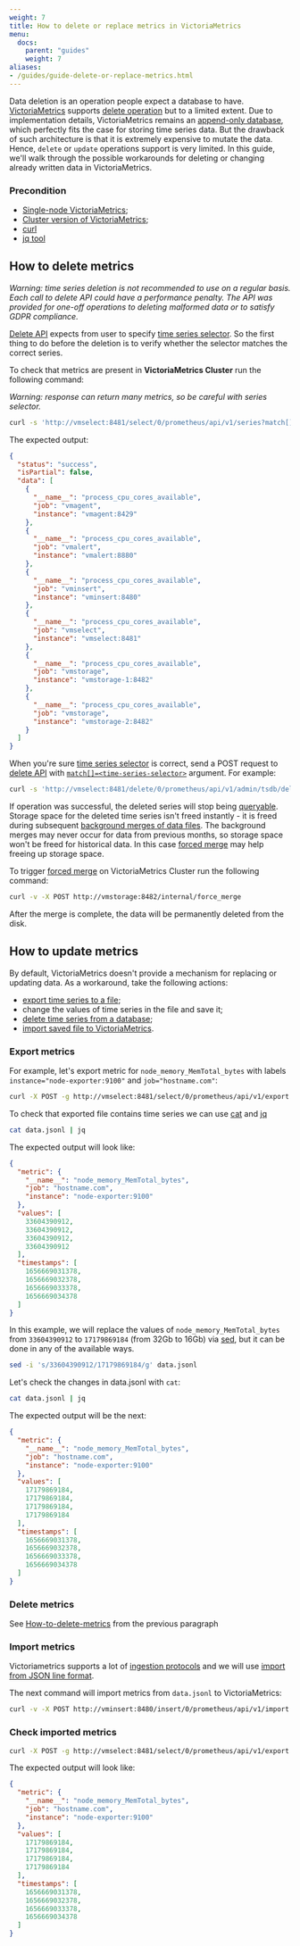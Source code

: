 ```yaml
---
weight: 7
title: How to delete or replace metrics in VictoriaMetrics
menu:
  docs:
    parent: "guides"
    weight: 7
aliases:
- /guides/guide-delete-or-replace-metrics.html
---
```

Data deletion is an operation people expect a database to have. [VictoriaMetrics](https://victoriametrics.com) supports 
[delete operation](https://docs.victoriametrics.com/single-server-victoriametrics/#how-to-delete-time-series) but to a limited extent. Due to implementation details, VictoriaMetrics remains an [append-only database](https://en.wikipedia.org/wiki/Append-only), which perfectly fits the case for storing time series data. But the drawback of such architecture is that it is extremely expensive to mutate the data. Hence, `delete` or `update` operations support is very limited. In this guide, we'll walk through the possible workarounds for deleting or changing already written data in VictoriaMetrics.

### Precondition

- [Single-node VictoriaMetrics](https://docs.victoriametrics.com/single-server-victoriametrics/);
- [Cluster version of VictoriaMetrics](https://docs.victoriametrics.com/cluster-victoriametrics/);
- [curl](https://curl.se/docs/manual.html)
- [jq tool](https://stedolan.github.io/jq/)

## How to delete metrics

_Warning: time series deletion is not recommended to use on a regular basis. Each call to delete API could have a performance penalty. The API was provided for one-off operations to deleting malformed data or to satisfy GDPR compliance._

[Delete API](https://docs.victoriametrics.com/single-server-victoriametrics/#how-to-delete-time-series) expects from user to specify [time series selector](https://prometheus.io/docs/prometheus/latest/querying/basics/#time-series-selectors). So the first thing to do before the deletion is to verify whether the selector matches the correct series.

To check that metrics are present in **VictoriaMetrics Cluster** run the following command:

_Warning: response can return many metrics, so be careful with series selector._


```sh
curl -s 'http://vmselect:8481/select/0/prometheus/api/v1/series?match[]=process_cpu_cores_available' | jq
```


The expected output:

```json
{
  "status": "success",
  "isPartial": false,
  "data": [
    {
      "__name__": "process_cpu_cores_available",
      "job": "vmagent",
      "instance": "vmagent:8429"
    },
    {
      "__name__": "process_cpu_cores_available",
      "job": "vmalert",
      "instance": "vmalert:8880"
    },
    {
      "__name__": "process_cpu_cores_available",
      "job": "vminsert",
      "instance": "vminsert:8480"
    },
    {
      "__name__": "process_cpu_cores_available",
      "job": "vmselect",
      "instance": "vmselect:8481"
    },
    {
      "__name__": "process_cpu_cores_available",
      "job": "vmstorage",
      "instance": "vmstorage-1:8482"
    },
    {
      "__name__": "process_cpu_cores_available",
      "job": "vmstorage",
      "instance": "vmstorage-2:8482"
    }
  ]
}

```

When you're sure [time series selector](https://prometheus.io/docs/prometheus/latest/querying/basics/#time-series-selectors) is correct, send a POST request to [delete API](https://docs.victoriametrics.com/url-examples/#apiv1admintsdbdelete_series) with [`match[]=<time-series-selector>`](https://prometheus.io/docs/prometheus/latest/querying/basics/#time-series-selectors) argument. For example:


```sh
curl -s 'http://vmselect:8481/delete/0/prometheus/api/v1/admin/tsdb/delete_series?match[]=process_cpu_cores_available'
```


If operation was successful, the deleted series will stop being [queryable](https://docs.victoriametrics.com/keyconcepts/#query-data). Storage space for the deleted time series isn't freed instantly - it is freed during subsequent [background merges of data files](https://medium.com/@valyala/how-victoriametrics-makes-instant-snapshots-for-multi-terabyte-time-series-data-e1f3fb0e0282). The background merges may never occur for data from previous months, so storage space won't be freed for historical data. In this case [forced merge](https://docs.victoriametrics.com/single-server-victoriametrics/#forced-merge) may help freeing up storage space.

To trigger [forced merge](https://docs.victoriametrics.com/single-server-victoriametrics/#forced-merge) on VictoriaMetrics Cluster run the following command:


```sh
curl -v -X POST http://vmstorage:8482/internal/force_merge
```

After the merge is complete, the data will be permanently deleted from the disk.

## How to update metrics

By default, VictoriaMetrics doesn't provide a mechanism for replacing or updating data. As a workaround, take the following actions:

- [export time series to a file](https://docs.victoriametrics.com/url-examples/#apiv1export);
- change the values of time series in the file and save it;
- [delete time series from a database](https://docs.victoriametrics.com/url-examples/#apiv1admintsdbdelete_series);
- [import saved file to VictoriaMetrics](https://docs.victoriametrics.com/url-examples/#apiv1import).

### Export metrics

For example, let's export metric for `node_memory_MemTotal_bytes` with labels `instance="node-exporter:9100"` and `job="hostname.com"`:


```sh
curl -X POST -g http://vmselect:8481/select/0/prometheus/api/v1/export -d 'match[]=node_memory_MemTotal_bytes{instance="node-exporter:9100", job="hostname.com"}' > data.jsonl
```


To check that exported file contains time series we can use [cat](https://man7.org/linux/man-pages/man1/cat.1.html) and [jq](https://stedolan.github.io/jq/download/)


```sh
cat data.jsonl | jq
```


The expected output will look like:

```json
{
  "metric": {
    "__name__": "node_memory_MemTotal_bytes",
    "job": "hostname.com",
    "instance": "node-exporter:9100"
  },
  "values": [
    33604390912,
    33604390912,
    33604390912,
    33604390912
  ],
  "timestamps": [
    1656669031378,
    1656669032378,
    1656669033378,
    1656669034378
  ]
}

```

In this example, we will replace the values of `node_memory_MemTotal_bytes` from `33604390912` to `17179869184` (from 32Gb to 16Gb) via [sed](https://linux.die.net/man/1/sed), but it can be done in any of the available ways.

```sh
sed -i 's/33604390912/17179869184/g' data.jsonl
```

Let's check the changes in data.jsonl with `cat`:

```sh
cat data.jsonl | jq
```

The expected output will be the next:

```json
{
  "metric": {
    "__name__": "node_memory_MemTotal_bytes",
    "job": "hostname.com",
    "instance": "node-exporter:9100"
  },
  "values": [
    17179869184,
    17179869184,
    17179869184,
    17179869184
  ],
  "timestamps": [
    1656669031378,
    1656669032378,
    1656669033378,
    1656669034378
  ]
}
```

### Delete metrics

See [How-to-delete-metrics](https://docs.victoriametrics.com/guides/guide-delete-or-replace-metrics.html#how-to-delete-metrics) from the previous paragraph

### Import metrics

Victoriametrics supports a lot of [ingestion protocols](https://docs.victoriametrics.com/single-server-victoriametrics/#how-to-import-time-series-data) and we will use [import from JSON line format](https://docs.victoriametrics.com/single-server-victoriametrics/#how-to-import-data-in-json-line-format).

The next command will import metrics from `data.jsonl` to VictoriaMetrics:


```sh
curl -v -X POST http://vminsert:8480/insert/0/prometheus/api/v1/import -T data.jsonl
```

### Check imported metrics


```sh
curl -X POST -g http://vmselect:8481/select/0/prometheus/api/v1/export -d match[]=node_memory_MemTotal_bytes
```


The expected output will look like:

```json
{
  "metric": {
    "__name__": "node_memory_MemTotal_bytes",
    "job": "hostname.com",
    "instance": "node-exporter:9100"
  },
  "values": [
    17179869184,
    17179869184,
    17179869184,
    17179869184
  ],
  "timestamps": [
    1656669031378,
    1656669032378,
    1656669033378,
    1656669034378
  ]
}
```
